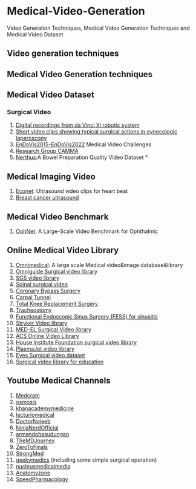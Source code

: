 # Medical-Video-Generation
Video Generation Techniques, Medical Video Generation Techniques and Medical Video Dataset
## Video generation techniques
## Medical Video Generation techniques
## Medical Video Dataset
### Surgical Video
1. [Digital recordings from da Vinci Xi robotic system](https://saras-mesad.grand-challenge.org/dataset/)
2. [Short video clips showing typical surgical actions in gynecologic laparoscopy](https://ftp.itec.aau.at/datasets/SurgicalActions160/index.html)
3. [EnDoVis2015-EnDoVis2022](http://opencas.dkfz.de/endovis/datasetspublications/) Medical Video Challenges
4. [Research Group CAMMA](http://camma.u-strasbg.fr/datasets)
5. [Nerthus](https://dl.acm.org/do/10.1145/3193165/full/):A Bowel Preparation Quality Video Dataset *
## Medical Imaging Video
1. [Econet](https://echonet.github.io/dynamic/): Ultrasound video clips for heart beat
2. [Breast cancer ultrasound](https://drive.google.com/file/d/1LVXK34OJhC2LkqqyMmVFnXsXQavvZdeF/view)
## Medical Video Benchmark 
1. [OphNet](https://github.com/minghu0830/OphNet-benchmark?tab=readme-ov-file): A Large-Scale Video Benchmark for Ophthalmic
## Online Medical Video Library
1. [Omnimedical](http://www.omnimedicalsearch.com/image_databases.html): A large scale Medical video&image database&library
2. [Omniguide Surgical video library](https://www.omni-guide.com/support/video-library-specialty/)
3. [SGS video library](https://www.sgsonline.org/sgs-video-library)
4. [Spinal surgical video](https://spinal-deformity-surgeon.com/leader-in-spinal-deformity/surgical-video-library/)
5. [Coronary Bypass Surgery](https://www.youtube.com/watch?v=7PpidBmoA4c)
6. [Carpal Tunnel](https://www.youtube.com/watch?v=jiUKeCLMS90)
7. [Total Knee Replacement Surgery](https://www.youtube.com/watch?v=ntwAUA4HuwY)
8. [Tracheostomy](https://www.youtube.com/watch?v=UZhtM4qPdcA)
9. [Functional Endoscopic Sinus Surgery (FESS) for sinusitis](https://www.youtube.com/watch?v=48LD2S6T0uI)
10. [Stryker Video library](https://cmf.stryker.com/medical-education/surgical-video-library)
11. [MED-EL Surgical Video library](https://surgical-videos.medel.com/login/)
12. [ACS Online Video Library](https://cine-med.com/acsonline/menu.php)
13. [House Institute Foundation surgical video library](https://www.youtube.com/c/HouseInstituteProfessionalEducation/playlists)
14. [PlasmaJet video library](https://plasmasurgical.com/video-library/)
15. [Eyes Surgical video dataset](https://vba.vitbucklesociety.org/surgical-video-library)
16. [Surgical video library for education](https://aspo.us/page/SurgicalVideoLibrary)

## Youtube Medical Channels
1. [Medcram](https://www.youtube.com/@Medcram)
2. [osmosis](https://www.youtube.com/@osmosis)
3. [khanacademymedicine](https://www.youtube.com/@khanacademymedicine)
4. [lecturiomedical](https://www.youtube.com/@lecturiomedical)
5. [DoctorNajeeb](https://www.youtube.com/@DoctorNajeeb)
6. [NinjaNerdOfficial](https://www.youtube.com/@NinjaNerdOfficial)
7. [armandohasudungan](https://www.youtube.com/@armandohasudungan)
8. [TheMDJourney](https://www.youtube.com/@TheMDJourney)
9. [ZeroToFinals](https://www.youtube.com/@ZeroToFinals)
10. [StrongMed](https://www.youtube.com/@StrongMed)
11. [geekymedics](https://www.youtube.com/@geekymedics) (including some simple surgical operation)
12. [nucleusmedicalmedia](https://www.youtube.com/@nucleusmedicalmedia)
13. [Anatomyzone](https://www.youtube.com/@Anatomyzone)
14. [SpeedPharmacology](https://www.youtube.com/@SpeedPharmacology)

